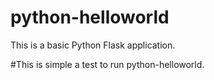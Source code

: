 # python-helloworld

This is a basic Python Flask application.

#This is simple a test to run python-helloworld.


